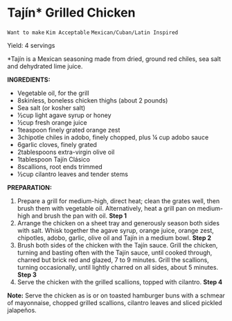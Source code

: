# Tajín* Grilled Chicken

`Want to make` `Kim Acceptable` `Mexican/Cuban/Latin Inspired`

Yield: 4 servings

*Tajín is a Mexican seasoning made from dried, ground red chiles, sea salt and dehydrated lime juice.

**INGREDIENTS:**

- Vegetable oil, for the grill
- 8skinless, boneless chicken thighs (about 2 pounds)
- Sea salt (or kosher salt)
- ½cup light agave syrup or honey
- ½cup fresh orange juice
- 1teaspoon finely grated orange zest
- 3chipotle chiles in adobo, finely chopped, plus ¼ cup adobo sauce
- 6garlic cloves, finely grated
- 2tablespoons extra-virgin olive oil
- 1tablespoon Tajín Clásico
- 8scallions, root ends trimmed
- ½cup cilantro leaves and tender stems

**PREPARATION:**

1. Prepare a grill for medium-high, direct heat; clean the grates well, then brush them with vegetable oil. Alternatively, heat a grill pan on medium-high and brush the pan with oil.
    **Step 1**
2. Arrange the chicken on a sheet tray and generously season both sides with salt. Whisk together the agave syrup, orange juice, orange zest, chipotles, adobo, garlic, olive oil and Tajín in a medium bowl.
    **Step 2**
3. Brush both sides of the chicken with the Tajín sauce. Grill the chicken, turning and basting often with the Tajín sauce, until cooked through, charred but brick red and glazed, 7 to 9 minutes. Grill the scallions, turning occasionally, until lightly charred on all sides, about 5 minutes.
    **Step 3**
4. Serve the chicken with the grilled scallions, topped with cilantro.
    **Step 4**

**Note:** Serve the chicken as is or on toasted hamburger buns with a schmear of mayonnaise, chopped grilled scallions, cilantro leaves and sliced pickled jalapeños.
